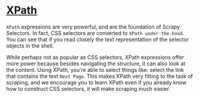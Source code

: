 # [XPath](https://docs.scrapy.org/en/latest/intro/tutorial.html#xpath-a-brief-intro)

`XPath` expressions are very powerful, and are the foundation of Scrapy Selectors. In fact, CSS selectors are converted to `XPath under-the-hood`. You can see that if you read closely the text representation of the selector objects in the shell.

While perhaps not as popular as CSS selectors, XPath expressions offer more power because besides navigating the structure, it can also look at the content. Using XPath, you’re able to select things like: select the link that contains the text `Next Page`. This makes XPath very fitting to the task of scraping, and we encourage you to learn XPath even if you already know how to construct CSS selectors, it will make scraping much easier.

